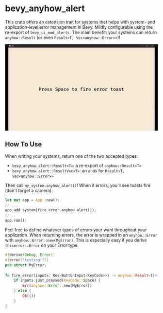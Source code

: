 # bevy_anyhow_alert

This crate offers an extension trait for systems that helps with system- and application-level error management in Bevy. Mildly configurable using the re-export of `bevy_ui_mod_alerts`. The main benefit: your systems can return `anyhow::Result` (or even `Result<T, Vec<anyhow::Error>>`)!

![A video snippet of the "toasts" example, where some animated toasts spawn in the bottom right corner.](assets/example.gif)

## How To Use

When writing your systems, return one of the two accepted types:

- `bevy_anyhow_alert::Result<T>`: a re-export of `anyhow::Result<T>`
- `bevy_anyhow_alert::ResultVec<T>`: an alias for `Result<T, Vec<anyhow::Error>>`

Then call `my_system.anyhow_alert()`! When it errors, you'll see toasts fire (don't forget a camera).

```rust
let mut app = App::new();
// ...
app.add_system(fire_error.anyhow_alert());
// ..
app.run();
```

Feel free to define whatever types of errors your want throughout your application. When returning errors, the error is wrapped in an `anyhow::Error` with `anyhow::Error::new(MyError)`. This is especially easy if you derive `thiserror::Error` on your Error type.

```rust
#[derive(Debug, Error)]
#[error("testing!")]
pub struct MyError;

fn fire_error(inputs: Res<ButtonInput<KeyCode>>) -> anyhow::Result<()> {
    if inputs.just_pressed(KeyCode::Space) {
        Err(anyhow::Error::new(MyError))
    } else {
        Ok(())
    }
}
```
